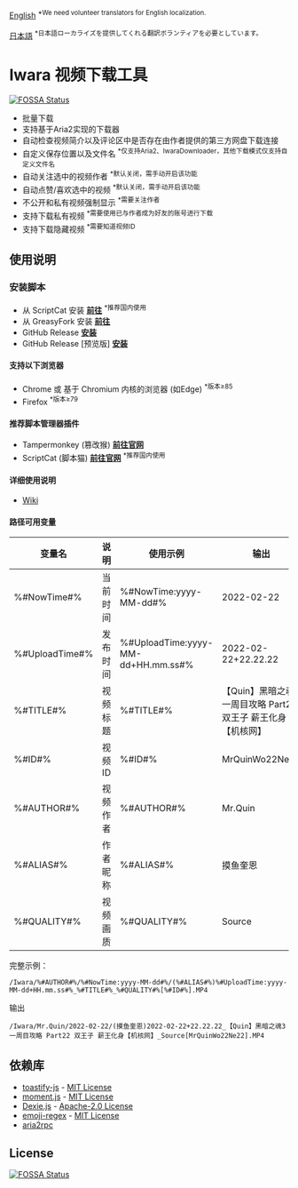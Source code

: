 [English](.github/README/README.md) <sup>*We need volunteer translators for English localization.</sup>

[日本語](.github/README/README_ja.md) <sup>*日本語ローカライズを提供してくれる翻訳ボランティアを必要としています。</sup>

# Iwara 视频下载工具
[![FOSSA Status](https://app.fossa.com/api/projects/git%2Bgithub.com%2Fdawn-lc%2FIwaraDownloadTool.svg?type=shield)](https://app.fossa.com/projects/git%2Bgithub.com%2Fdawn-lc%2FIwaraDownloadTool?ref=badge_shield)


 * 批量下载
 * 支持基于Aria2实现的下载器
 * 自动检查视频简介以及评论区中是否存在由作者提供的第三方网盘下载连接
 * 自定义保存位置以及文件名 <sup>*仅支持Aria2、IwaraDownloader，其他下载模式仅支持自定义文件名</sup>
 * 自动关注选中的视频作者 <sup>*默认关闭，需手动开启该功能</sup>
 * 自动点赞/喜欢选中的视频 <sup>*默认关闭，需手动开启该功能</sup>
 * 不公开和私有视频强制显示 <sup>*需要关注作者</sup>
 * 支持下载私有视频 <sup>*需要使用已与作者成为好友的账号进行下载</sup>
 * 支持下载隐藏视频 <sup>*需要知道视频ID</sup>

## 使用说明

### 安装脚本

* 从 ScriptCat 安装
 **[前往](https://scriptcat.org/script-show-page/348)** <sup>*推荐国内使用</sup>
* 从 GreasyFork 安装
 **[前往](https://sleazyfork.org/scripts/422239)**
* GitHub Release
 **[安装](https://github.com/dawn-lc/IwaraDownloadTool/releases/download/latest/IwaraDownloadTool.user.js)**
* GitHub Release \[预览版\]
 **[安装](https://github.com/dawn-lc/IwaraDownloadTool/releases/download/preview/IwaraDownloadTool.user.js)**

#### 支持以下浏览器

* Chrome 或 基于 Chromium 内核的浏览器 (如Edge) <sup>*版本≥85</sup>
* Firefox <sup>*版本≥79</sup>

#### 推荐脚本管理器插件

* Tampermonkey (篡改猴) **[前往官网](https://www.tampermonkey.net/)**
* ScriptCat (脚本猫) **[前往官网](https://scriptcat.org/)** <sup>*推荐国内使用</sup>

#### 详细使用说明

* [Wiki](https://github.com/dawn-lc/IwaraDownloadTool/wiki)

#### 路径可用变量

  | 变量名 | 说明 | 使用示例 | 输出 |
  |-|-|-|-|
  | %#NowTime#% | 当前时间 | %#NowTime:yyyy-MM-dd#% | 2022-02-22 |
  | %#UploadTime#% | 发布时间 | %#UploadTime:yyyy-MM-dd+HH.mm.ss#% | 2022-02-22+22.22.22 | 
  | %#TITLE#% | 视频标题 | %#TITLE#% | 【Quin】黑暗之魂3 一周目攻略 Part22 双王子 薪王化身【机核网】 |
  | %#ID#% | 视频ID | %#ID#% | MrQuinWo22Ne22 |
  | %#AUTHOR#% | 视频作者 | %#AUTHOR#% | Mr.Quin |
  | %#ALIAS#% | 作者昵称 | %#ALIAS#% | 摸鱼奎恩 |
  | %#QUALITY#% | 视频画质 | %#QUALITY#% | Source |

  完整示例：

  `/Iwara/%#AUTHOR#%/%#NowTime:yyyy-MM-dd#%/(%#ALIAS#%)%#UploadTime:yyyy-MM-dd+HH.mm.ss#%_%#TITLE#%_%#QUALITY#%[%#ID#%].MP4`

  输出

  `/Iwara/Mr.Quin/2022-02-22/(摸鱼奎恩)2022-02-22+22.22.22_【Quin】黑暗之魂3 一周目攻略 Part22 双王子 薪王化身【机核网】_Source[MrQuinWo22Ne22].MP4`

## 依赖库
- [toastify-js](https://github.com/apvarun/toastify-js) - [MIT License](https://opensource.org/licenses/MIT)
- [moment.js](https://github.com/moment/moment/) - [MIT License](https://opensource.org/licenses/MIT)
- [Dexie.js](https://github.com/dexie/Dexie.js) - [Apache-2.0 License](https://opensource.org/license/apache-2-0)
- [emoji-regex](https://github.com/slevithan/emoji-regex-xs/) - [MIT License](https://opensource.org/licenses/MIT)
- [aria2rpc](https://github.com/pboymt/aria2rpc)

## License
[![FOSSA Status](https://app.fossa.com/api/projects/git%2Bgithub.com%2Fdawn-lc%2FIwaraDownloadTool.svg?type=large)](https://app.fossa.com/projects/git%2Bgithub.com%2Fdawn-lc%2FIwaraDownloadTool?ref=badge_large)